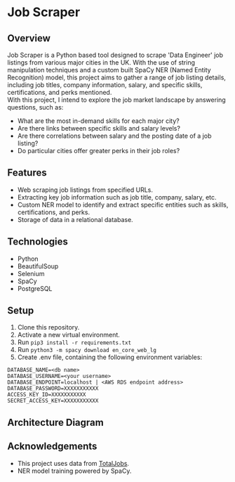 # Job Scraper

## Overview
Job Scraper is a Python based tool designed to scrape 'Data Engineer' job listings from various major cities in the UK. With the use of string manipulation techniques and a custom built SpaCy NER (Named Entity Recognition) model, this project aims to gather a range of job listing details, including job titles, company information, salary, and specific skills, certifications, and perks mentioned. <br/>
With this project, I intend to explore the job market landscape by answering questions, such as:

- What are the most in-demand skills for each major city?
- Are there links between specific skills and salary levels?
- Are there correlations between salary and the posting date of a job listing?
- Do particular cities offer greater perks in their job roles?

## Features
- Web scraping job listings from specified URLs.
- Extracting key job information such as job title, company, salary, etc.
- Custom NER model to identify and extract specific entities such as skills, certifications, and perks.
- Storage of data in a relational database.

## Technologies
- Python
- BeautifulSoup
- Selenium
- SpaCy
- PostgreSQL

## Setup
1. Clone this repository.
2. Activate a new virtual environment.
3. Run `pip3 install -r requirements.txt`
4. Run `python3 -m spacy download en_core_web_lg` 
5. Create .env file, containing the following environment variables:
```
DATABASE_NAME=<db name>
DATABASE_USERNAME=<your username>
DATABASE_ENDPOINT=localhost | <AWS RDS endpoint address>
DATABASE_PASSWORD=XXXXXXXXXXX
ACCESS_KEY_ID=XXXXXXXXXXX
SECRET_ACCESS_KEY=XXXXXXXXXXX
```

## Architecture Diagram


## Acknowledgements
- This project uses data from [TotalJobs](https://www.totaljobs.com/).
- NER model training powered by SpaCy.

